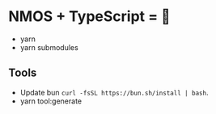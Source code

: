 # NMOS + TypeScript = 🚀

* yarn
* yarn submodules

## Tools
* Update bun `curl -fsSL https://bun.sh/install | bash`.
* yarn tool:generate
